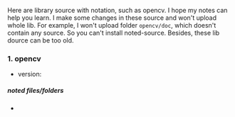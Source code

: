 
Here are library source with notation, such as opencv. I hope my notes can help you learn. I make some changes in these source and won't upload whole lib. For example, I won't upload folder `opencv/doc`, which doesn't contain any source. So you can't install noted-source. Besides, these lib dource can be too old. 

### 1. opencv
* version: 
##### noted files/folders
* 
